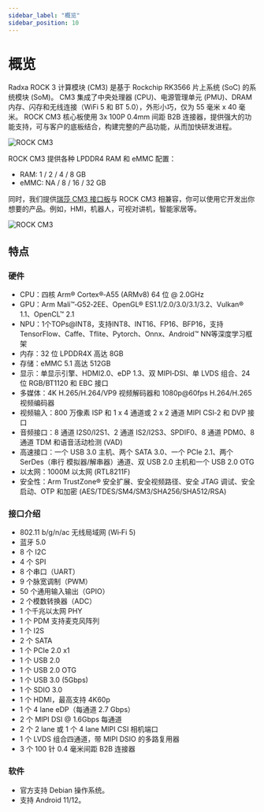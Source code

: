 ```yaml
---
sidebar_label: "概览"
sidebar_position: 10
---
```


# 概览

Radxa ROCK 3 计算模块 (CM3) 是基于 Rockchip RK3566 片上系统 (SoC) 的系统模块 (SoM)。 CM3 集成了中央处理器 (CPU)、电源管理单元 (PMU)、DRAM 内存、闪存和无线连接（WiFi 5 和 BT 5.0），外形小巧，仅为 55 毫米 x 40 毫米。
ROCK CM3 核心板使用 3x 100P 0.4mm 间距 B2B 连接器，提供强大的功能支持，可与客户的底板结合，构建完整的产品功能，从而加快研发进程。

![ROCK CM3](/img/cm3/radxa-cm3-top-bottom.webp)

ROCK CM3 提供各种 LPDDR4 RAM 和 eMMC 配置：

- RAM: 1 / 2 / 4 / 8 GB
- eMMC: NA / 8 / 16 / 32 GB

同时，我们提供[瑞莎 CM3 接口板](/accessories/cm3-io-board)与 ROCK CM3 相兼容，你可以使用它开发出你想要的产品。例如，HMI，机器人，可视对讲机，智能家居等。

![ROCK CM3](/img/cm3/cm3-install-io-board.webp)

## 特点

### 硬件

- CPU：四核 Arm® Cortex®‑A55 (ARMv8) 64 位 @ 2.0GHz
- GPU：Arm Mali™‑G52‑2EE、OpenGL® ES1.1/2.0/3.0/3.1/3.2、Vulkan® 1.1、OpenCL™ 2.1
- NPU：1个TOPs@INT8，支持INT8、INT16、FP16、BFP16，支持TensorFlow、Caffe、Tflite、Pytorch、Onnx、Android™ NN等深度学习框架
- 内存：32 位 LPDDR4X 高达 8GB
- 存储：eMMC 5.1 高达 512GB
- 显示：单显示引擎、HDMI2.0、eDP 1.3、双 MIPI‑DSI、单 LVDS 组合、24 位 RGB/BT1120 和 EBC 接口
- 多媒体：4K H.265/H.264/VP9 视频解码器和 1080p@60fps H.264/H.265 视频编码器
- 视频输入：800 万像素 ISP 和 1 x 4 通道或 2 x 2 通道 MIPI CSI‑2 和 DVP 接口
- 音频接口：8 通道 I2S0/I2S1、2 通道 IS2/I2S3、SPDIF0、8 通道 PDM0、8 通道 TDM 和语音活动检测 (VAD)
- 高速接口：一个 USB 3.0 主机、两个 SATA 3.0、一个 PCIe 2.1、两个 SerDes（串行
  模拟器/解串器）通道、双 USB 2.0 主机和一个 USB 2.0 OTG
- 以太网：1000M 以太网 (RTL8211F)
- 安全性：Arm TrustZone® 安全扩展、安全视频路径、安全 JTAG 调试、安全启动、OTP 和加密 (AES/TDES/SM4/SM3/SHA256/SHA512/RSA)

### 接口介绍

- 802.11 b/g/n/ac 无线局域网 (Wi‑Fi 5)
- 蓝牙 5.0
- 8 个 I2C
- 4 个 SPI
- 8 个串口（UART）
- 9 个脉宽调制（PWM）
- 50 个通用输入输出（GPIO）
- 2 个模数转换器（ADC）
- 1 个千兆以太网 PHY
- 1 个 PDM 支持麦克风阵列
- 1 个 I2S
- 2 个 SATA
- 1 个 PCIe 2.0 x1
- 1 个 USB 2.0
- 1 个 USB 2.0 OTG
- 1 个 USB 3.0 (5Gbps)
- 1 个 SDIO 3.0
- 1 个 HDMI，最高支持 4K60p
- 1 个 4 lane eDP（每通道 2.7 Gbps）
- 2 个 MIPI DSI @ 1.6Gbps 每通道
- 2 个 2 lane 或 1 个 4 lane MIPI CSI 相机端口
- 1 个 LVDS 组合四通道，带 MIPI DSIO 的多路复用器
- 3 个 100 针 0.4 毫米间距 B2B 连接器

### 软件

- 官方支持 Debian 操作系统。
- 支持 Android 11/12。
